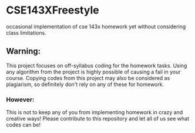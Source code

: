 # CSE143XFreestyle
occasional implementation of cse 143x homework yet without considering class limitations.

## Warning:
This project focuses on off-syllabus coding for the homework tasks. Using any algorithm from the project is highly possible of causing a fail in your course. Copying codes from this project may also be considered as plagiarism, so definitely don't rely on any of these for homework.

### However:
This is not to keep any of you from implementing homework in crazy and creative ways! Please contribute to this repository and let all of us see what codes can be!
